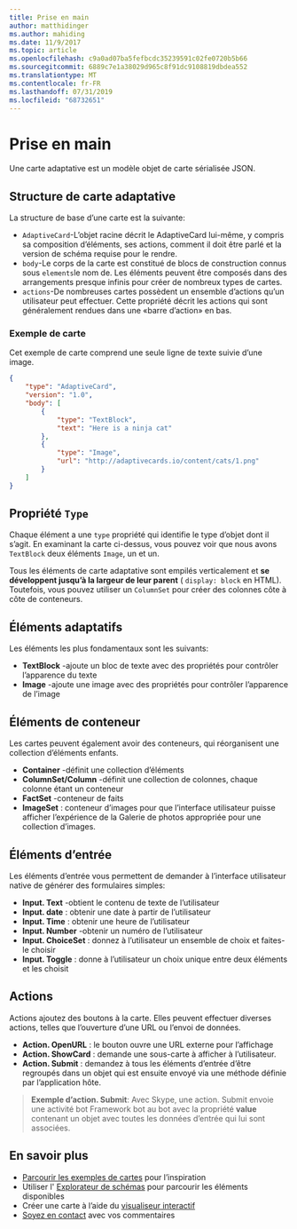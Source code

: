```yaml
---
title: Prise en main
author: matthidinger
ms.author: mahiding
ms.date: 11/9/2017
ms.topic: article
ms.openlocfilehash: c9a0ad07ba5fefbcdc35239591c02fe0720b5b66
ms.sourcegitcommit: 6889c7e1a38029d965c8f91dc9108819dbdea552
ms.translationtype: MT
ms.contentlocale: fr-FR
ms.lasthandoff: 07/31/2019
ms.locfileid: "68732651"
---
```

# <a name="getting-started"></a>Prise en main 

Une carte adaptative est un modèle objet de carte sérialisée JSON.

## <a name="adaptive-card-structure"></a>Structure de carte adaptative

La structure de base d’une carte est la suivante:

* `AdaptiveCard`-L’objet racine décrit le AdaptiveCard lui-même, y compris sa composition d’éléments, ses actions, comment il doit être parlé et la version de schéma requise pour le rendre.
* `body`-Le corps de la carte est constitué de blocs de construction connus sous `elements`le nom de. Les éléments peuvent être composés dans des arrangements presque infinis pour créer de nombreux types de cartes. 
* `actions`-De nombreuses cartes possèdent un ensemble d’actions qu’un utilisateur peut effectuer. Cette propriété décrit les actions qui sont généralement rendues dans une «barre d’action» en bas.

### <a name="example-card"></a>Exemple de carte

Cet exemple de carte comprend une seule ligne de texte suivie d’une image.

```json
{
    "type": "AdaptiveCard",
    "version": "1.0",
    "body": [
        {
            "type": "TextBlock",
            "text": "Here is a ninja cat"
        },
        {
            "type": "Image",
            "url": "http://adaptivecards.io/content/cats/1.png"
        }
    ]
}
```

## <a name="type-property"></a>Propriété `Type`

Chaque élément a une `type` propriété qui identifie le type d’objet dont il s’agit. En examinant la carte ci-dessus, vous pouvez voir que nous avons `TextBlock` deux éléments `Image`, un et un.

Tous les éléments de carte adaptative sont empilés verticalement et **se développent jusqu’à la largeur de leur parent** ( `display: block` en HTML). Toutefois, vous pouvez utiliser un `ColumnSet` pour créer des colonnes côte à côte de conteneurs.

## <a name="adaptive-elements"></a>Éléments adaptatifs

Les éléments les plus fondamentaux sont les suivants:

* **TextBlock** -ajoute un bloc de texte avec des propriétés pour contrôler l’apparence du texte
* **Image** -ajoute une image avec des propriétés pour contrôler l’apparence de l’image

## <a name="container-elements"></a>Éléments de conteneur

Les cartes peuvent également avoir des conteneurs, qui réorganisent une collection d’éléments enfants.

* **Container** -définit une collection d’éléments
* **ColumnSet/Column** -définit une collection de colonnes, chaque colonne étant un conteneur
* **FactSet** -conteneur de faits
* **ImageSet** : conteneur d’images pour que l’interface utilisateur puisse afficher l’expérience de la Galerie de photos appropriée pour une collection d’images.

## <a name="input-elements"></a>Éléments d’entrée

Les éléments d’entrée vous permettent de demander à l’interface utilisateur native de générer des formulaires simples:

* **Input. Text** -obtient le contenu de texte de l’utilisateur
* **Input. date** : obtenir une date à partir de l’utilisateur
* **Input. Time** : obtenir une heure de l’utilisateur
* **Input. Number** -obtenir un numéro de l’utilisateur
* **Input. ChoiceSet** : donnez à l’utilisateur un ensemble de choix et faites-le choisir
* **Input. Toggle** : donne à l’utilisateur un choix unique entre deux éléments et les choisit

## <a name="actions"></a>Actions

Actions ajoutez des boutons à la carte. Elles peuvent effectuer diverses actions, telles que l’ouverture d’une URL ou l’envoi de données.

* **Action. OpenURL** : le bouton ouvre une URL externe pour l’affichage
* **Action. ShowCard** : demande une sous-carte à afficher à l’utilisateur.
* **Action. Submit** : demandez à tous les éléments d’entrée d’être regroupés dans un objet qui est ensuite envoyé via une méthode définie par l’application hôte.

> **Exemple d’action. Submit**: Avec Skype, une action. Submit envoie une activité bot Framework bot au bot avec la propriété **value** contenant un objet avec toutes les données d’entrée qui lui sont associées.

## <a name="learn-more"></a>En savoir plus

* [Parcourir les exemples de cartes](http://adaptivecards.io/samples/) pour l’inspiration
* Utiliser l' [Explorateur de schémas](http://adaptivecards.io/explorer) pour parcourir les éléments disponibles
* Créer une carte à l’aide du [visualiseur interactif](http://adaptivecards.io/visualizer/)
* [Soyez en contact](http://adaptivecards.io/connect) avec vos commentaires
